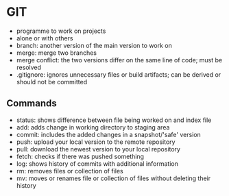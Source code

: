 # GIT
* programme to work on projects
* alone or with others
* branch: another version of the main version to work on
* merge: merge two branches
* merge conflict: the two versions differ on the same line of code; must be resolved
* .gitignore: ignores unnecessary files or build artifacts; can be derived or should not be committed
## Commands
* status: shows difference between file being worked on and index file
* add: adds change in working directory to staging area
* commit: includes the added changes in a snapshot/'safe' version
* push: upload your local version to the remote repository
* pull: download the newest version to your local repository
* fetch: checks if there was pushed something
* log: shows history of commits with additional information
* rm: removes files or collection of files
* mv: moves or renames file or collection of files without deleting their history